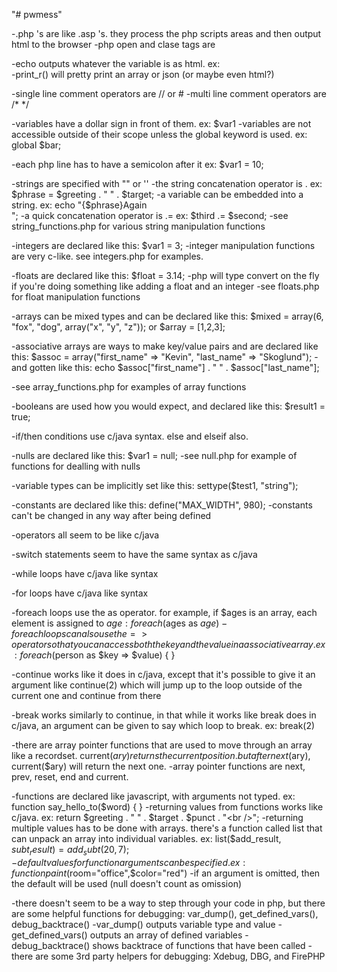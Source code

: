 "# pwmess" 

-.php 's are like .asp 's.  they process the php scripts areas and then output html to the browser
-php open and clase tags are <?php ?>

-echo outputs whatever the variable is as html.  ex: <?php echo "Hello World!"; ?><br />
-print_r() will pretty print an array or json (or maybe even html?)

-single line comment operators are // or #
-multi line comment operators are /* */

-variables have a dollar sign in front of them.  ex: $var1
-variables are not accessible outside of their scope unless the global keyword is used.  ex: global $bar;

-each php line has to have a semicolon after it ex: $var1 = 10;

-strings are specified with "" or ''
-the string concatenation operator is .  ex: $phrase = $greeting . " " . $target;
-a variable can be embedded into a string.  ex: echo "{$phrase}Again<br />";
-a quick concatenation operator is .= ex: $third .= $second;
-see string_functions.php for various string manipulation functions

-integers are declared like this: $var1 = 3;
-integer manipulation functions are very c-like.  see integers.php for examples.

-floats are declared like this: $float = 3.14;
-php will type convert on the fly if you're doing something like adding a float and an integer
-see floats.php for float manipulation functions

-arrays can be mixed types and can be declared like this: $mixed = array(6, "fox", "dog", array("x", "y", "z")); or $array = [1,2,3];

-associative arrays are ways to make key/value pairs and are declared like this: $assoc = array("first_name" => "Kevin", "last_name" => "Skoglund");
-and gotten like this: echo $assoc["first_name"] . " " . $assoc["last_name"];

-see array_functions.php for examples of array functions

-booleans are used how you would expect, and declared like this: $result1 = true;

-if/then conditions use c/java syntax.  else and elseif also.

-nulls are declared like this: $var1 = null;
-see null.php for example of functions for dealling with nulls

-variable types can be implicitly set like this: settype($test1, "string");

-constants are declared like this: define("MAX_WIDTH", 980);
-constants can't be changed in any way after being defined

-operators all seem to be like c/java

-switch statements seem to have the same syntax as c/java

-while loops have c/java like syntax

-for loops have c/java like syntax

-foreach loops use the as operator.  for example, if $ages is an array, each element is assigned to $age : foreach($ages as $age) { }
-foreach loops can also use the => operator so that you can access both the key and the value in a associative array.  ex: foreach($person as $key => $value) { }

-continue works like it does in c/java, except that it's possible to give it an argument like continue(2) which will jump up to the loop outside of the current one and continue from there

-break works similarly to continue, in that while it works like break does in c/java, an argument can be given to say which loop to break.  ex: break(2)

-there are array pointer functions that are used to move through an array like a recordset.  current($ary) returns the current position.  but after next($ary), current($ary) will return the next one.
-array pointer functions are next, prev, reset, end and current.

-functions are declared like javascript, with arguments not typed.  ex: function say_hello_to($word) { }
-returning values from functions works like c/java.  ex: return $greeting . " " . $target . $punct . "<br />";
-returning multiple values has to be done with arrays.  there's a function called list that can unpack an array into individual variables.  ex: list($add_result, $subt_result) = add_subt(20,7);
-default values for function arguments can be specified.  ex: function paint($room="office",$color="red")
-if an argument is omitted, then the default will be used (null doesn't count as omission)

-there doesn't seem to be a way to step through your code in php, but there are some helpful functions for debugging: var_dump(), get_defined_vars(), debug_backtrace()
-var_dump() outputs variable type and value
-get_defined_vars() outputs an array of defined variables
-debug_backtrace() shows backtrace of functions that have been called
-there are some 3rd party helpers for debugging: Xdebug, DBG, and FirePHP
